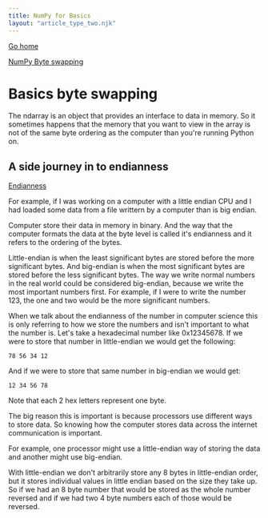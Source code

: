```yaml
---
title: NumPy for Basics
layout: "article_type_two.njk"
---
```

[Go home](/index.html)

[NumPy Byte swapping](https://numpy.org/doc/stable/user/basics.byteswapping.html)

# Basics byte swapping

The ndarray is an object that provides an interface to data in memory. So it sometimes happens that the memory that you want to view in the array is not of the same byte ordering as the computer than you're running Python on.

## A side journey in to endianness
[Endianness](https://www.section.io/engineering-education/what-is-little-endian-and-big-endian/)

For example, if I was working on a computer with a little endian CPU and I had loaded some data from a file writtern by a computer than is big endian.

Computer store their data in memory in binary. And the way that the computer formats the data at the byte level is called it's endianness and it refers to the ordering of the bytes.

Little-endian is when the least significant bytes are stored before the more significant bytes. And big-endian is when the most significant bytes are stored before the less significant bytes. The way we write normal numbers in the real world could be considered big-endian, because we write the most important numbers first. For example, if I were to write the number 123, the one and two would be the more significant numbers.

When we talk about the endianness of the number in computer science this is only referring to how we store the numbers and isn't important to what the number is. Let's take a hexadecimal number like 0x12345678. If we were to store that number in little-endian we would get the following:

`78 56 34 12`

And if we were to store that same number in big-endian we would get:

`12 34 56 78`

Note that each 2 hex letters represent one byte.

The big reason this is important is because processors use different ways to store data. So knowing how the computer stores data across the internet communication is important.

For example, one processor might use a little-endian way of storing the data and another might use big-endian.

With little-endian we don't arbitrarily store any 8 bytes in little-endian order, but it stores individual values in little endian based on the size they take up. So if we had an 8 byte number that would be stored as the whole number reversed and if we had two 4 byte numbers each of those would be reversed.